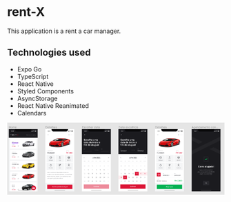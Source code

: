 # rent-X

This application is a rent a car manager.

## Technologies used

* Expo Go
* TypeScript
* React Native
* Styled Components
* AsyncStorage
* React Native Reanimated
* Calendars

![alt text](./assets/RentX.png)
